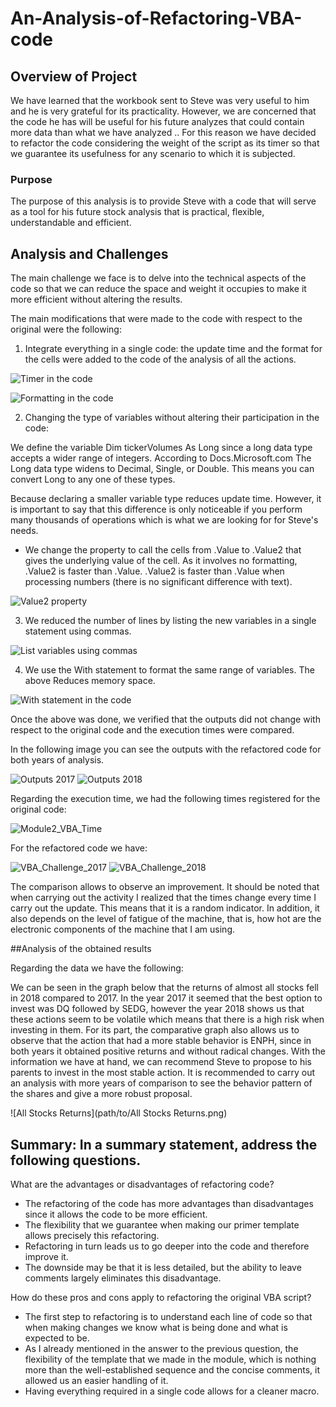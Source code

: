 # An-Analysis-of-Refactoring-VBA-code

## Overview of Project

We have learned that the workbook sent to Steve was very useful to him and he is very grateful for its practicality.
However, we are concerned that the code he has will be useful for his future analyzes that could contain more data than what we have analyzed ..
For this reason we have decided to refactor the code considering the weight of the script as its timer so that we guarantee its usefulness for any scenario to which it is subjected.

### Purpose

The purpose of this analysis is to provide Steve with a code that will serve as a tool for his future stock analysis that is practical, flexible, understandable and efficient.

## Analysis and Challenges

The main challenge we face is to delve into the technical aspects of the code so that we can reduce the space and weight it occupies to make it more efficient without altering the results.

The main modifications that were made to the code with respect to the original were the following:

1. Integrate everything in a single code: the update time and the format for the cells were added to the code of the analysis of all the actions.

![Timer in the code](https://github.com/LAURYMEOW/An-Analysis-of-Refactoring-VBA-code/blob/main/Timer%20in%20the%20code.png)

![Formatting in the code](https://github.com/LAURYMEOW/An-Analysis-of-Refactoring-VBA-code/blob/main/Formatting%20in%20the%20code.png)

2. Changing the type of variables without altering their participation in the code:

We define the variable Dim tickerVolumes As Long since a long data type accepts a wider range of integers. According to Docs.Microsoft.com The Long data type widens to Decimal, Single, or Double. This means you can convert Long to any one of these types.

Because declaring a smaller variable type reduces update time.
However, it is important to say that this difference is only noticeable if you perform many thousands of operations which is what we are looking for for Steve's needs.

- We change the property to call the cells from .Value to .Value2 that gives the underlying value of the cell.
As it involves no formatting, .Value2 is faster than .Value. .Value2 is faster than .Value when processing numbers (there is no significant difference with text).

![Value2 property](https://github.com/LAURYMEOW/An-Analysis-of-Refactoring-VBA-code/blob/main/Value2%20property.png)

3. We reduced the number of lines by listing the new variables in a single statement using commas.

![List variables using commas](https://github.com/LAURYMEOW/An-Analysis-of-Refactoring-VBA-code/blob/main/List%20variables%20using%20commas.png)

4. We use the With statement to format the same range of variables. The above Reduces memory space.

![With statement in the code](https://github.com/LAURYMEOW/An-Analysis-of-Refactoring-VBA-code/blob/main/With%20statement%20in%20the%20code.png)


Once the above was done, we verified that the outputs did not change with respect to the original code and the execution times were compared.

In the following image you can see the outputs with the refactored code for both years of analysis.

![Outputs 2017](https://github.com/LAURYMEOW/An-Analysis-of-Refactoring-VBA-code/blob/main/Outputs%202017.png)
![Outputs 2018](https://github.com/LAURYMEOW/An-Analysis-of-Refactoring-VBA-code/blob/main/Outputs%202018.png)

Regarding the execution time, we had the following times registered for the original code:

![Module2_VBA_Time](https://github.com/LAURYMEOW/An-Analysis-of-Refactoring-VBA-code/blob/main/Module2_VBA_Time.png)

For the refactored code we have:

![VBA_Challenge_2017](https://github.com/LAURYMEOW/An-Analysis-of-Refactoring-VBA-code/blob/main/VBA_Challenge_2017.png)
![VBA_Challenge_2018](https://github.com/LAURYMEOW/An-Analysis-of-Refactoring-VBA-code/blob/main/VBA_Challenge_2018.png)

The comparison allows to observe an improvement. It should be noted that when carrying out the activity I realized that the times change every time I carry out the update. This means that it is a random indicator.
In addition, it also depends on the level of fatigue of the machine, that is, how hot are the electronic components of the machine that I am using.

##Analysis of the obtained results

Regarding the data we have the following:

We can be seen in the graph below that the returns of almost all stocks fell in 2018 compared to 2017.
In the year 2017 it seemed that the best option to invest was DQ followed by SEDG, however the year 2018 shows us that these actions seem to be volatile which means that there is a high risk when investing in them.
For its part, the comparative graph also allows us to observe that the action that had a more stable behavior is ENPH, since in both years it obtained positive returns and without radical changes.
With the information we have at hand, we can recommend Steve to propose to his parents to invest in the most stable action.
It is recommended to carry out an analysis with more years of comparison to see the behavior pattern of the shares and give a more robust proposal. 


![All Stocks Returns](path/to/All Stocks Returns.png)


## Summary: In a summary statement, address the following questions.

What are the advantages or disadvantages of refactoring code?

- The refactoring of the code has more advantages than disadvantages since it allows the code to be more efficient.
- The flexibility that we guarantee when making our primer template allows precisely this refactoring.
- Refactoring in turn leads us to go deeper into the code and therefore improve it.
- The downside may be that it is less detailed, but the ability to leave comments largely eliminates this disadvantage.

How do these pros and cons apply to refactoring the original VBA script?

- The first step to refactoring is to understand each line of code so that when making changes we know what is being done and what is expected to be.
- As I already mentioned in the answer to the previous question, the flexibility of the template that we made in the module, which is nothing more than the well-established sequence and the concise comments, it allowed us an easier handling of it.
- Having everything required in a single code allows for a cleaner macro.
